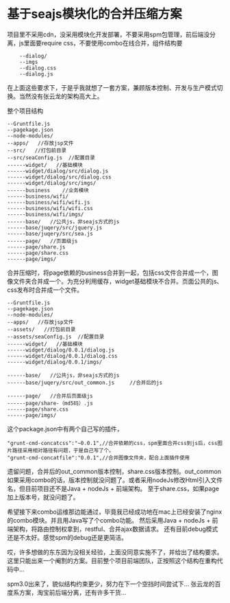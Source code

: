 基于seajs模块化的合并压缩方案
===




项目里不采用cdn，没采用模块化开发部署，不要采用spm包管理，前后端没分离，js里面要require css，不要使用combo在线合并，组件结构要
```
    --dialog/
    --imgs
    --dialog.css
    --dialog.js
```
在上面这些要求下，于是乎我就想了一套方案，兼顾版本控制、开发与生产模式切换。当然没有张云龙的架构高大上。

整个项目结构

```
--Gruntfile.js
--pagekage.json
--node-modules/
--apps/   //存放jsp文件
--src/   //打包前目录
--src/seaConfig.js  //配置目录
------widget/   //基础模块
------widget/dialog/src/dialog.js
------widget/dialog/src/dialog.css
------widget/dialog/src/imgs/
------business    //业务模块
------business/wifi/
------business/wifi/wifi.js
------business/wifi/wifi.css
------business/wifi/imgs/
------base/   //公共js，非seajs方式的js
------base/juqery/src/jquery.js
------base/juqery/src/sea.js
------page/   //页面级js
------page/share.js
------page/share.css
------page/imgs/
```

合并压缩时，将page依赖的business合并到一起，包括css文件合并成一个，图像文件夹合并成一个。为充分利用缓存，widget基础模块不合并。页面公共的js、css发布时合并成一个文件。
```
--Gruntfile.js
--pagekage.json
--node-modules/
--apps/   //存放jsp文件
--assets/   //打包前目录
--assets/seaConfig.js  //配置目录
------widget/   //基础模块
------widget/dialog/0.0.1/dialog.js
------widget/dialog/0.0.1/dialog.css
------widget/dialog/0.0.1/imgs/

------base/   //公共js，非seajs方式的js
------base/juqery/src/out_common.js     //合并后的js

------page/   //合并后页面级js
------page/share-（md5码）.js
------page/share.css
------page/imgs/
```

这个package.json中有两个自己写的插件，
```
"grunt-cmd-concatcss":"~0.0.1",//合并依赖的css，spm里面合并css到js后，css图片路径采用相对路径有问题，于是自己写了个。
"grunt-cmd-concatfile":"0.0.1",//合并图像文件夹，配合上面插件使用
```

遗留问题，合并后的out_common版本控制，share.css版本控制。out_common如果采用combo的话，版本控制就没问题了。或者采用nodeJs修改Html引入文件名，但目前项目还不是Java + nodeJs + 前端架构。
至于share.css，如果page加上版本号，就没问题了。


希望接下来combo运维那边能通过，毕竟我已经成功地在mac上已经安装了nginx的combo模块。并且用Java写了个combo功能。
然后采用Java + nodeJs + 前端架构，将路由控制权拿到，restful、合并ajax数据请求。
还有目前debug模式还是不太好。感觉spm的debug还是更简洁。

哎，许多想做的东东因为没相关经验，上面没同意实施不了，并给出了结构要求。这里只能出来一个阉割的方案。目前整个项目前端团队，正按照这个结构在重构代码中...

spm3.0出来了，貌似结构约束更少，努力在下一个空挡时间尝试下...
张云龙的百度系方案，淘宝前后端分离，还有许多干货...

